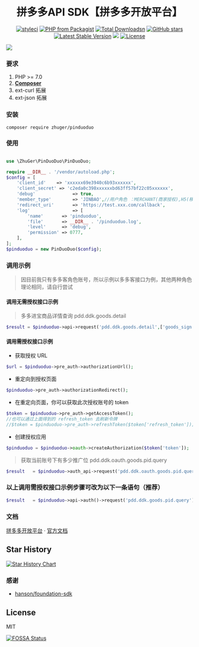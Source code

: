 <h1 align="center">拼多多API SDK【拼多多开放平台】</h1>

<p align="center">
<a href="https://styleci.io/repos/153218715"><img src="https://styleci.io/repos/153218715/shield?branch=master" alt="styleci"></a>
<a href="https://packagist.org/packages/zhuger/pinduoduo"><img src="https://img.shields.io/packagist/php-v/zhuger/pinduoduo.svg" alt="PHP from Packagist"></a>
<a href="https://packagist.org/packages/zhuger/pinduoduo"><img src="https://poser.pugx.org/zhuger/pinduoduo/downloads.svg" alt="Total Downloadsn"></a>
    <a href="https://packagist.org/packages/zhuger/pinduoduo"><img src="https://img.shields.io/github/stars/zhuger/pinduoduo.svg?style=social&label=Stars" alt="GitHub stars"></a>
<a href="https://packagist.org/packages/zhuger/pinduoduo"><img src="https://poser.pugx.org/zhuger/pinduoduo/v/stable.svg" alt="Latest Stable Version"></a>
<a href="https://app.fossa.io/projects/git%2Bgithub.com%2Fzhuger%2Fpinduoduo?ref=badge_shield" alt="FOSSA Status"><img src="https://app.fossa.io/api/projects/git%2Bgithub.com%2Fzhuger%2Fpinduoduo.svg?type=shield"/></a>
    <a href="https://packagist.org/packages/zhuger/pinduoduo"><img src="https://img.shields.io/github/license/zhuger/pinduoduo.svg" alt="License"></a>
</p>

<img src="https://socialify.git.ci/zhuger/pinduoduo/image?description=1&font=Rokkitt&forks=1&issues=1&language=1&owner=1&pattern=Circuit%20Board&pulls=1&stargazers=1&theme=Dark" />

### 要求

1. PHP >= 7.0
2. **[Composer](https://getcomposer.org/)**
3. ext-curl 拓展
4. ext-json 拓展

### 安装

`composer require zhuger/pinduoduo`

### 使用

```php

use \ZhuGer\PinDuoDuo\PinDuoDuo;

require __DIR__ . '/vendor/autoload.php';
$config = [
    'client_id'    => 'xxxxxx69e3940c6b93xxxxxx',
    'client_secret' => 'c2eda0c398xxxxxxbd63ff57bf22c05xxxxxx',
    'debug'              => true,
    'member_type'        => 'JINBAO',//用户角色 ：MERCHANT(商家授权),H5(移动端),多多进宝推手(JINBAO),快团团团长(KTT),拼多多电子面单用户(LOGISTICS)
    'redirect_uri'       => 'https://test.xxx.com/callback',
    'log'                => [
        'name'       => 'pinduoduo',
        'file'       => __DIR__ . '/pinduoduo.log',
        'level'      => 'debug',
        'permission' => 0777,
    ],
];
$pinduoduo = new PinDuoDuo($config);

```
### 调用示例

>因目前我只有多多客角色账号，所以示例以多多客接口为例，其他两种角色理论相同，请自行尝试

#### 调用无需授权接口示例

> 多多进宝商品详情查询 pdd.ddk.goods.detail

```php
$result = $pinduoduo->api->request('pdd.ddk.goods.detail',['goods_sign'=>'Y9X2o23Pb-lfwWc1wvfZk0N5-QNj-R7b_JlrlXGK3D']);
```
#### 调用需授权接口示例

* 获取授权 URL
```php
$url = $pinduoduo->pre_auth->authorizationUrl();
```
* 重定向到授权页面

```php
$pinduoduo->pre_auth->authorizationRedirect();
```

* 在重定向页面，你可以获取此次授权账号的 token

```php
$token = $pinduoduo->pre_auth->getAccessToken();
//也可以通过上面得到的 refresh_token 去刷新令牌
//$token = $pinduoduo->pre_auth->refreshToken($token['refresh_token']);
```

* 创建授权应用

```php
$pinduoduo = $pinduoduo->oauth->createAuthorization($token['token']);
```

> 获取当前账号下有多少推广位 pdd.ddk.oauth.goods.pid.query

```php
$result   = $pinduoduo->auth_api->request('pdd.ddk.oauth.goods.pid.query');
```

### 以上调用需授权接口示例步骤可改为以下一条语句（推荐）

```php
$result   = $pinduoduo->api->auth()->request('pdd.ddk.goods.pid.query')
```

### 文档

[拼多多开放平台](http://open.pinduoduo.com/)  · [官方文档](http://open.pinduoduo.com/#/apidocument)

## Star History

[![Star History Chart](https://api.star-history.com/svg?repos=zhuger/pinduoduo&type=Date)](https://star-history.com/#zhuger/pinduoduo&Date)



### 感谢

-  [hanson/foundation-sdk](https://github.com/Hanson/foundation-sdk)

## License

MIT


[![FOSSA Status](https://app.fossa.io/api/projects/git%2Bgithub.com%2Fzhuger%2Fpinduoduo.svg?type=large)](https://app.fossa.io/projects/git%2Bgithub.com%2Fzhuger%2Fpinduoduo?ref=badge_large)

